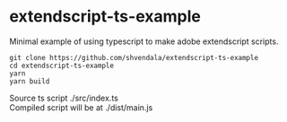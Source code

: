 # extendscript-ts-example
Minimal example of using typescript to make adobe extendscript scripts.

```
git clone https://github.com/shvendala/extendscript-ts-example
cd extendscript-ts-example
yarn
yarn build
```

Source ts script ./src/index.ts   
Compiled script will be at ./dist/main.js
